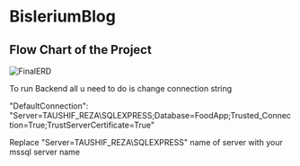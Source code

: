 # BisleriumBlog

## Flow Chart of the Project

![FinalERD](https://github.com/TaushifReza/BisleriumBlog/assets/112973122/81770067-1b2b-4fc6-8cf1-8f578f68d119)

To run Backend all u need to do is change connection string

"DefaultConnection": "Server=TAUSHIF_REZA\SQLEXPRESS;Database=FoodApp;Trusted_Connection=True;TrustServerCertificate=True"

Replace "Server=TAUSHIF_REZA\SQLEXPRESS" name of server with your mssql server name
